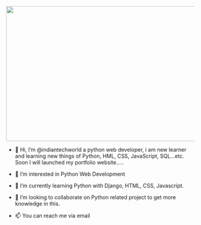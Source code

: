 <img src="https://github.com/indiantechworld/Profile-Banner-Image/blob/main/Python-web-developer.jpg" width="800" height="360">

- 👋 Hi, I’m @indiantechworld a python web developer, i am new learner and learning new things of Python, HML, CSS, JavaScript, SQL...etc. Soon I will launched my portfolio website.....

- 👀 I’m interested in Python Web Development
- 🌱 I’m currently learning Python with Django, HTML, CSS, Javascript.
- 💞️ I’m looking to collaborate on Python related project to get more knowledge in this.
- 📫 You can reach me via email


    

